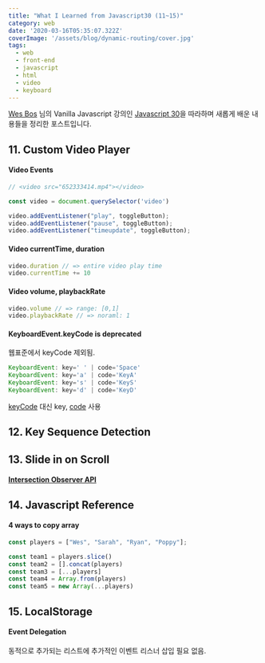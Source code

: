 ```yaml
---
title: "What I Learned from Javascript30 (11~15)"
category: web  
date: '2020-03-16T05:35:07.322Z'
coverImage: '/assets/blog/dynamic-routing/cover.jpg'
tags:
  - web
  - front-end
  - javascript
  - html
  - video
  - keyboard
---
```


[Wes Bos](https://github.com/wesbos) 님의 Vanilla Javascript 강의인 [Javascript 30](https://javascript30.com)을 따라하며 새롭게 배운 내용들을 정리한 포스트입니다.

## 11. Custom Video Player

#### Video Events
```javascript
// <video src="652333414.mp4"></video>

const video = document.querySelector('video')

video.addEventListener("play", toggleButton);
video.addEventListener("pause", toggleButton);
video.addEventListener("timeupdate", toggleButton);
```

#### Video currentTime, duration
```javascript
video.duration // => entire video play time
video.currentTime += 10
```

#### Video volume, playbackRate
```javascript
video.volume // => range: [0,1]
video.playbackRate // => noraml: 1
```

#### KeyboardEvent.keyCode is deprecated
웹표준에서 keyCode 제외됨.

```javascript
KeyboardEvent: key=' ' | code='Space'
KeyboardEvent: key='a' | code='KeyA'
KeyboardEvent: key='s' | code='KeyS'
KeyboardEvent: key='d' | code='KeyD'
```
[keyCode](https://developer.mozilla.org/en-US/docs/Web/API/KeyboardEvent/keyCode) 대신 
key, [code](https://developer.mozilla.org/en-US/docs/Web/API/KeyboardEvent/code) 사용



## 12. Key Sequence Detection

## 13. Slide in on Scroll

#### [Intersection Observer API](https://yhancsx.github.io/web/web-intersection-observer/)

## 14. Javascript Reference

#### 4 ways to copy array
```javascript
const players = ["Wes", "Sarah", "Ryan", "Poppy"];

const team1 = players.slice()
const team2 = [].concat(players)
const team3 = [...players]
const team4 = Array.from(players)
const team5 = new Array(...players)
```

## 15. LocalStorage

#### Event Delegation
동적으로 추가되는 리스트에 추가적인 이벤트 리스너 삽입 필요 없음.